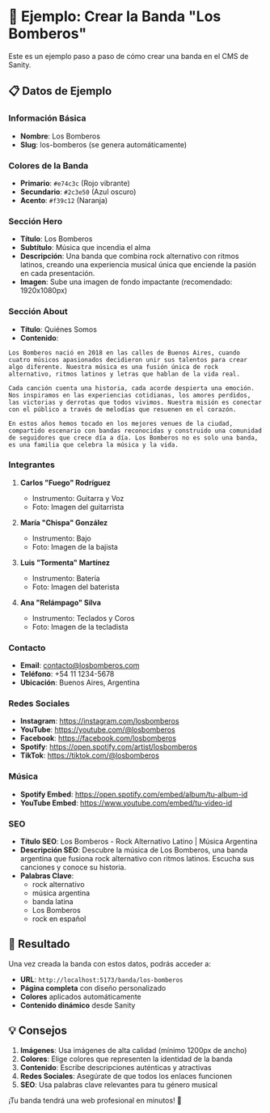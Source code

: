 # 🎵 Ejemplo: Crear la Banda "Los Bomberos"

Este es un ejemplo paso a paso de cómo crear una banda en el CMS de Sanity.

## 📋 Datos de Ejemplo

### Información Básica
- **Nombre**: Los Bomberos
- **Slug**: los-bomberos (se genera automáticamente)

### Colores de la Banda
- **Primario**: `#e74c3c` (Rojo vibrante)
- **Secundario**: `#2c3e50` (Azul oscuro)
- **Acento**: `#f39c12` (Naranja)

### Sección Hero
- **Título**: Los Bomberos
- **Subtítulo**: Música que incendia el alma
- **Descripción**: Una banda que combina rock alternativo con ritmos latinos, creando una experiencia musical única que enciende la pasión en cada presentación.
- **Imagen**: Sube una imagen de fondo impactante (recomendado: 1920x1080px)

### Sección About
- **Título**: Quiénes Somos
- **Contenido**: 
```
Los Bomberos nació en 2018 en las calles de Buenos Aires, cuando cuatro músicos apasionados decidieron unir sus talentos para crear algo diferente. Nuestra música es una fusión única de rock alternativo, ritmos latinos y letras que hablan de la vida real.

Cada canción cuenta una historia, cada acorde despierta una emoción. Nos inspiramos en las experiencias cotidianas, los amores perdidos, las victorias y derrotas que todos vivimos. Nuestra misión es conectar con el público a través de melodías que resuenen en el corazón.

En estos años hemos tocado en los mejores venues de la ciudad, compartido escenario con bandas reconocidas y construido una comunidad de seguidores que crece día a día. Los Bomberos no es solo una banda, es una familia que celebra la música y la vida.
```

### Integrantes
1. **Carlos "Fuego" Rodríguez**
   - Instrumento: Guitarra y Voz
   - Foto: Imagen del guitarrista

2. **María "Chispa" González**
   - Instrumento: Bajo
   - Foto: Imagen de la bajista

3. **Luis "Tormenta" Martínez**
   - Instrumento: Batería
   - Foto: Imagen del baterista

4. **Ana "Relámpago" Silva**
   - Instrumento: Teclados y Coros
   - Foto: Imagen de la tecladista

### Contacto
- **Email**: contacto@losbomberos.com
- **Teléfono**: +54 11 1234-5678
- **Ubicación**: Buenos Aires, Argentina

### Redes Sociales
- **Instagram**: https://instagram.com/losbomberos
- **YouTube**: https://youtube.com/@losbomberos
- **Facebook**: https://facebook.com/losbomberos
- **Spotify**: https://open.spotify.com/artist/losbomberos
- **TikTok**: https://tiktok.com/@losbomberos

### Música
- **Spotify Embed**: https://open.spotify.com/embed/album/tu-album-id
- **YouTube Embed**: https://www.youtube.com/embed/tu-video-id

### SEO
- **Título SEO**: Los Bomberos - Rock Alternativo Latino | Música Argentina
- **Descripción SEO**: Descubre la música de Los Bomberos, una banda argentina que fusiona rock alternativo con ritmos latinos. Escucha sus canciones y conoce su historia.
- **Palabras Clave**: 
  - rock alternativo
  - música argentina
  - banda latina
  - Los Bomberos
  - rock en español

## 🎯 Resultado

Una vez creada la banda con estos datos, podrás acceder a:
- **URL**: `http://localhost:5173/banda/los-bomberos`
- **Página completa** con diseño personalizado
- **Colores** aplicados automáticamente
- **Contenido dinámico** desde Sanity

## 💡 Consejos

1. **Imágenes**: Usa imágenes de alta calidad (mínimo 1200px de ancho)
2. **Colores**: Elige colores que representen la identidad de la banda
3. **Contenido**: Escribe descripciones auténticas y atractivas
4. **Redes Sociales**: Asegúrate de que todos los enlaces funcionen
5. **SEO**: Usa palabras clave relevantes para tu género musical

¡Tu banda tendrá una web profesional en minutos! 🚀 